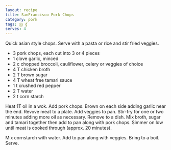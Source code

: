 ```yaml
---
layout: recipe
title: SanFrancisco Pork Chops
category: pork
tags: ㉚ ɠ
serves: 4
---
```

Quick asian style chops. Serve with a pasta or rice and stir fried veggies.

- 3 pork chops, each cut into 3 or 4 pieces
- 1 clove garlic, minced
- 2 c chopped broccoli, cauliflower, celery or veggies of choice
- 4 T chicken broth
- 2 T brown sugar
- 4 T wheat free tamari sauce 
- 1 t crushed red pepper
- 2 T water
- 2 t corn starch

Heat 1T oil in a wok. Add pork chops. Brown on each side adding garlic near the end. Revove meat to a plate.  Add veggies to pan. Stir-fry for one or two minutes adding more oil as necessary. Remove to a dish. Mix broth, sugar and tamari together then add to pan along with pork chops. Simmer on low until meat is cooked through (approx. 20 minutes). 

Mix cornstarch with water.  Add to pan along with veggies. Bring to a boil.  Serve.


